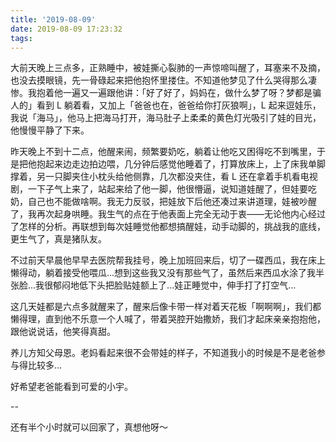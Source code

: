 ```yaml
---
title: '2019-08-09'
date: 2019-08-09 17:23:32
tags:
---
```


大前天晚上三点多，正熟睡中，被娃撕心裂肺的一声惊啼叫醒了，耳塞来不及摘，也没去摸眼镜，先一骨碌起来把他抱怀里搂住。不知道他梦见了什么哭得那么凄惨。我抱着他一遍又一遍跟他讲：「好了好了，妈妈在，做什么梦了呀？梦都是骗人的」看到 L 躺着看，又加上「爸爸也在，爸爸给你打灰狼啊」，L 起来逗娃乐，我说「海马」，他马上把海马打开，海马肚子上柔柔的黄色灯光吸引了娃的目光，他慢慢平静了下来。

昨天晚上不到十二点，他醒来闹，频繁要奶吃，躺着让他吃又困得吃不到嘴里，于是把他抱起来边走边拍边喂，几分钟后感觉他睡着了，打算放床上，上了床我单脚撑着，另一只脚夹住小枕头给他侧靠，几次都没夹住，看 L 还在拿着手机看电视剧，一下子气上来了，站起来给了他一脚，他很懵逼，说知道娃醒了，但娃要吃奶，自己也不能做啥啊。我无力反驳，把娃放下后他还凑过来讲道理，娃被吵醒了，我再次起身哄睡。我生气的点在于他表面上完全无动于衷——无论他内心经过了怎样的分析。再联想到每次娃睡觉他都想搞醒娃，动手动脚的，挑战我的底线，更生气了，真是猪队友。

不过前天早晨他早早去医院帮我挂号，晚上加班回来后，切了一碟西瓜，我在床上懒得动，躺着接受他喂瓜...想到这些我又没有那些气了，虽然后来西瓜水涂了我半张脸...我很郁闷地低下头把脸贴娃额上了...娃正睡觉中，伸手打了打空气...

这几天娃都是六点多就醒来了，醒来后像卡带一样对着天花板「啊啊啊」，我们都懒得理，直到他不乐意一个人喊了，带着哭腔开始撒娇，我们才起床亲亲抱抱他，跟他说说话，他笑得真甜。

养儿方知父母恩。老妈看起来很不会带娃的样子，不知道我小的时候是不是老爸参与得比较多...

好希望老爸能看到可爱的小宇。

--

还有半个小时就可以回家了，真想他呀～



